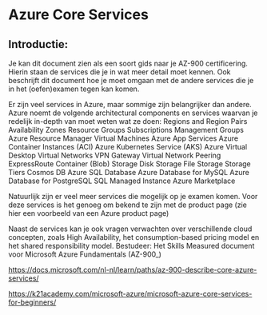 # Azure Core Services

## Introductie:

Je kan dit document zien als een soort gids naar je AZ-900 certificering. Hierin staan de services die je in wat meer detail moet kennen. Ook beschrijft dit document hoe je moet omgaan met de andere services die je in het (oefen)examen tegen kan komen.

Er zijn veel services in Azure, maar sommige zijn belangrijker dan andere. Azure noemt de volgende architectural components en services  waarvan je redelijk in-depth van moet weten wat ze doen:
Regions and Region Pairs
Availability Zones
Resource Groups
Subscriptions
Management Groups
Azure Resource Manager
Virtual Machines
Azure App Services
Azure Container Instances (ACI)
Azure Kubernetes Service (AKS)
Azure Virtual Desktop
Virtual Networks
VPN Gateway
Virtual Network Peering
ExpressRoute
Container (Blob) Storage
Disk Storage
File Storage
Storage Tiers
Cosmos DB
Azure SQL Database
Azure Database for MySQL
Azure Database for PostgreSQL
SQL Managed Instance
Azure Marketplace

Natuurlijk zijn er veel meer services die mogelijk op je examen komen. Voor deze services is het genoeg om bekend te zijn met de product page (zie hier een voorbeeld van een Azure product page)

Naast de services kan je ook vragen verwachten over verschillende cloud concepten, zoals High Availability, het consumption-based pricing model en het shared responsibility model.
Bestudeer:
Het Skills Measured document voor Microsoft Azure Fundamentals (AZ-900_)


https://docs.microsoft.com/nl-nl/learn/paths/az-900-describe-core-azure-services/

https://k21academy.com/microsoft-azure/microsoft-azure-core-services-for-beginners/
